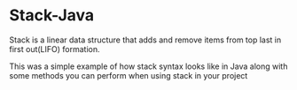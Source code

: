# Stack-Java

Stack is a linear data structure that adds and remove
 items from top last in first out(LIFO) formation.

This was a simple example of how stack syntax looks like in Java 
along with some methods you can perform when using stack in your
project

